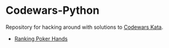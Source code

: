 # Codewars-Python

Repository for hacking around with solutions to [Codewars Kata](https://www.codewars.com/kata).

* [Ranking Poker Hands](Rank-Poker-Hands/README.md)
